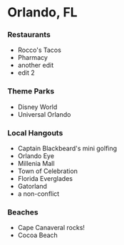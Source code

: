 # Orlando, FL

### Restaurants
- Rocco's Tacos
- Pharmacy
- another edit
- edit 2

### Theme Parks
- Disney World
- Universal Orlando

### Local Hangouts
- Captain Blackbeard's mini golfing
- Orlando Eye
- Millenia Mall
- Town of Celebration
- Florida Everglades
- Gatorland
- a non-conflict

### Beaches
- Cape Canaveral rocks!
- Cocoa Beach
